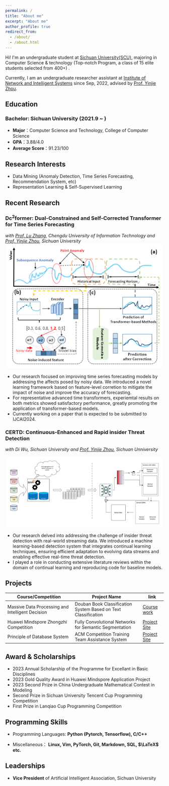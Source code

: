 ```yaml
---
permalink: /
title: "About me"
excerpt: "About me"
author_profile: true
redirect_from: 
  - /about/
  - /about.html
---
```


Hi! I'm an undergraduate student at [Sichuan University(SCU)](https://www.scu.edu.cn/), majoring in Computer Science & technology (Top-notch Program, a class of 15 elite students selected from 400+) . 

Currently, I am an undergraduate researcher assistant at [Institute of Network and Intelligent Systems](https://yj-zhou.github.io/) since Sep, 2022, advised by [Prof. Yinjie Zhou](https://cs.scu.edu.cn/info/1286/15957.htm). 

## Education

### Bachelor: Sichuan University (2021.9 ~ )

- **Major**：Computer Science and Technology, College of Computer Science
- **GPA**：3.88/4.0
- **Average Score**：91.23/100


## Research Interests

- Data Mining (Anomaly Detection, Time Series Forecasting, Recommendation System, etc)
- Representation Learning & Self-Supervised Learning

## Recent Research

### Dc$^2$former: Dual-Constrained and Self-Corrected Transformer for Time Series Forecasting                

_with [Prof. Lu Zhang](https://scholar.google.com/citations?user=u3N8K58AAAAJ&hl=en&oi=sra), Chengdu University of Information Technology and [Prof. Yinjie Zhou](https://cs.scu.edu.cn/info/1286/15957.htm), Sichuan University_                                                                                                                                 
![Illustration of Proposed Dc$^2$former](../images/Dcformer.png)

- Our research focused on improving time series forecasting models by addressing the affects posed by noisy data. We introduced a novel learning framework based on feature-level corretion to mitigate the impact of noise and improve the  accuracy of forecasting.
- For representative advanced time transformers, experiemtal results on both metrics showed satisfactory performance, greatly promoting the application of transformer-based models.
- Currently working on a paper that is expected to be submitted to IJCAI2024.

### CERTD: Continuous-Enhanced and Rapid insider Threat Detection                 

_with Di Wu, Sichuan University and [Prof. Yinjie Zhou](https://cs.scu.edu.cn/info/1286/15957.htm), Sichuan Unniversity_

![Illustration of Proposed CERTD](../images/CERTD.png)

- Our research delved into addressing the challenge of insider threat detection with real-world streaming data. We introduced a machine learning-based detection system that integrates continual learning techniques, ensuring efficient adaptation to evolving data streams and enabling effective real-time threat detection.
- I played a role in conducting extensive literature reviews within the domain of continual learning and reproducing code for baseline models.
  
## Projects
| Course/Competition  | Project Name  | link  |
|---|---|---|
| Massive Data Processing and Intelligent Decision  | Douban Book Classification System Based on Text Classification  |  [Course work](../files/Douban.pdf) |
|  Huawei Mindspore Zhongzhi Competition | Fully Convolutional Networks for Semantic Segmentation  | [Project Site](https://www.mindspore.cn/tutorials/application/zh-CN/master/cv/fcn8s.html) |
|  Principle of Database System | ACM Competition Training Team Assistance System  |  [Project Site](http://scuacm.tankie.top/home/) |



## Award & Scholarships

- 2023  Annual Scholarship of the Programme for Excellant in Basic Disciplines
- 2023  Gold Quality Award in Huawei Mindspore Application Project
- 2023  Second Prize in China Undergraduate Mathematical Contest in Modeling
- Second Prize in Sichuan University Tencent Cup Programming Competition
- First Prize in Lanqiao Cup Programming Competition

## Programming Skills

- Programming Languages: **Python (Pytorch, Tensorflow), C/C++**

- Miscellaneous： **Linux, Vim, PyTorch, Git, Markdown, SQL, $\LaTeX$ etc.**



## Leaderships

- **Vice President** of Artificial Intelligent Association, Sichuan University
